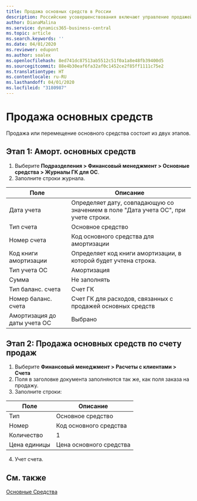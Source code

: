 ```yaml
---
title: Продажа основных средств в России
description: Российские усовершенствования включают управление продажей или перемещением основных средств.
author: DianaMalina
ms.service: dynamics365-business-central
ms.topic: article
ms.search.keywords: ''
ms.date: 04/01/2020
ms.reviewer: edupont
ms.author: soalex
ms.openlocfilehash: 8ed741dc87513ab5512c51f0a1a8e48fb39400d5
ms.sourcegitcommit: 88e4b30eaf6fa32af0c1452ce2f85ff1111c75e2
ms.translationtype: HT
ms.contentlocale: ru-RU
ms.lasthandoff: 04/01/2020
ms.locfileid: "3180987"
---
```

# <a name="selling-fixed-assets"></a>Продажа основных средств

Продажа или перемещение основного средства состоит из двух этапов.

## <a name="stage-1-depreciation-of-fixed-assets"></a>Этап 1: Аморт. основных средств

1. Выберите **Подразделения > Финансовый менеджмент > Основные средства > Журналы ГК для ОС**.
2. Заполните строки журнала.

| Поле                       | Описание                                                  |
| --------------------------- | ------------------------------------------------------------ |
| Дата учета                | Определяет дату, совпадающую со значением в поле "Дата учета ОС", при учете строки. |
| Тип счета                | Основное средство                                                  |
| Номер счета                 | Код основного средства для амортизации                            |
| Код книги амортизации      | Определяет код книги амортизации, в которой будет учтена строка. |
| Тип учета ОС             | Амортизация                                                 |
| Сумма                      | Не заполнять                                                     |
| Тип баланс. счета           | Счет ГК                                                  |
| Номер баланс. счета             | Счет ГК для расходов, связанных с продажей основных средств |
| Амортизация до даты учета ОС | Выбрано                                                     |

## <a name="stage-2-sale-of-fixed-assets-by-the-sales-account"></a>Этап 2: Продажа основных средств по счету продаж

1. Выберите **Финансовый менеджмент > Расчеты с клиентами > Счета**
2. Поля в заголовке документа заполняются так же, как поля заказа на продажу.
3. Заполните строки:

| Поле      | Описание          |
| ---------- | -------------------- |
| Тип       | Основное средство          |
| Номер        | Код основного средства     |
| Количество   | 1                    |
| Цена единицы | Цена основного средства |

4. Учет счета.

## <a name="see-also"></a>См. также

[Основные Средства](fixed-assets.md)  
